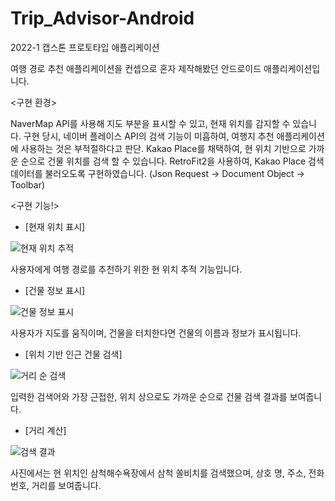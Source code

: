 # Trip_Advisor-Android
 2022-1 캡스톤 프로토타입 애플리케이션
 
 여행 경로 추천 애플리케이션을 컨셉으로 혼자 제작해봤던 안드로이드 애플리케이션입니다.
 
 <구현 환경>
 
 NaverMap API를 사용해 지도 부분을 표시할 수 있고, 현재 위치를 감지할 수 있습니다.
 구현 당시, 네이버 플레이스 API의 검색 기능이 미흡하여, 여행지 추천 애플리케이션에 사용하는 것은 부적절하다고 판단.
 Kakao Place를 채택하여, 현 위치 기반으로 가까운 순으로 건물 위치를 검색 할 수 있습니다.
 RetroFit2을 사용하여, Kakao Place 검색 데이터를 불러오도록 구현하였습니다. (Json Request -> Document Object -> Toolbar)
 
 
 <구현 기능!>
 
 * [현재 위치 표시]


  ![현재 위치 추적](https://user-images.githubusercontent.com/88618717/192143334-da63bcb2-a6ca-4619-bd44-fcfcf3f650c1.png)
  
  사용자에게 여행 경로를 추천하기 위한 현 위치 추적 기능입니다.
  
 * [건물 정보 표시]


  ![건물 정보 표시](https://user-images.githubusercontent.com/88618717/192143338-f036bf33-f193-457a-ae5e-b98af0958602.png)
  
  사용자가 지도를 움직이며, 건물을 터치한다면 건물의 이름과 정보가 표시됩니다.

 * [위치 기반 인근 건물 검색]


  ![거리 순 검색](https://user-images.githubusercontent.com/88618717/192142652-ba6f8cbc-7f32-4239-bb0a-0433e03ea81d.png)
  
  입력한 검색어와 가장 근접한, 위치 상으로도 가까운 순으로 건물 검색 결과를 보여줍니다.
  
 * [거리 계산]


  ![검색 결과](https://user-images.githubusercontent.com/88618717/192143446-fca35c5e-7a84-4bef-bda1-b6caf110a30a.png)
  
  사진에서는 현 위치인 삼척해수욕장에서 삼척 쏠비치를 검색했으며, 상호 명, 주소, 전화번호, 거리를 보여줍니다.
